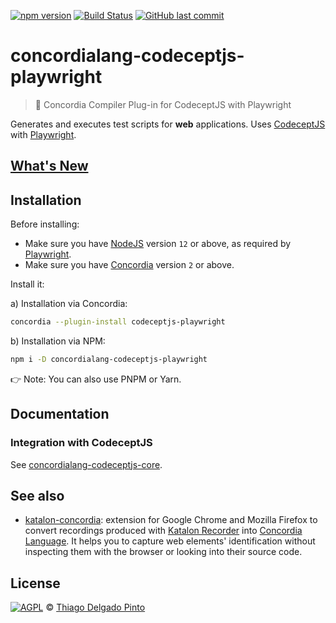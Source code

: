 [![npm version](https://img.shields.io/npm/v/concordialang-codeceptjs-playwright.svg?style=for-the-badge&color=green)](https://badge.fury.io/js/concordialang-codeceptjs-playwright)
[![Build Status](https://img.shields.io/github/workflow/status/thiagodp/concordialang-codeceptjs-playwright/test?style=for-the-badge)](https://github.com/thiagodp/concordialang-codeceptjs-playwright/actions)
[![GitHub last commit](https://img.shields.io/github/last-commit/thiagodp/concordialang-codeceptjs-playwright.svg?style=for-the-badge)](https://github.com/thiagodp/concordialang-codeceptjs-playwright/releases)

# concordialang-codeceptjs-playwright

> 🔌 Concordia Compiler Plug-in for CodeceptJS with Playwright

Generates and executes test scripts for **web** applications. Uses [CodeceptJS](https://codecept.io) with [Playwright](https://playwright.dev/).

## [What's New](https://github.com/thiagodp/concordialang-codeceptjs-playwright/releases)

## Installation

Before installing:
- Make sure you have [NodeJS](https://nodejs.org/) version `12` or above, as required by [Playwright](https://playwright.dev/).
- Make sure you have [Concordia](https://concordialang.org) version `2` or above.

Install it:

a) Installation via Concordia:

```bash
concordia --plugin-install codeceptjs-playwright
```

b) Installation via NPM:

```bash
npm i -D concordialang-codeceptjs-playwright
```

👉 Note: You can also use PNPM or Yarn.

## Documentation

### Integration with CodeceptJS

See [concordialang-codeceptjs-core](https://github.com/thiagodp/concordialang-codeceptjs-core#documentation).


## See also

- [katalon-concordia](https://github.com/thiagodp/katalon-concordia): extension for Google Chrome and Mozilla Firefox to convert recordings produced with [Katalon Recorder](https://chrome.google.com/webstore/detail/katalon-recorder-selenium/ljdobmomdgdljniojadhoplhkpialdid) into [Concordia Language](https://concordialang.org). It helps you to capture web elements' identification without inspecting them with the browser or looking into their source code.

## License

[![AGPL](https://www.gnu.org/graphics/agplv3-88x31.png)](LICENSE.txt) © [Thiago Delgado Pinto](https://github.com/thiagodp)
